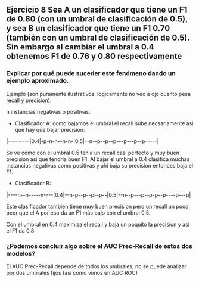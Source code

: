 ## Ejercicio 8 Sea A un clasificador que tiene un F1 de 0.80 (con un umbral de clasificación de 0.5), y sea B un clasificador que tiene un F1 0.70 (también con un umbral de clasificación de 0.5). Sin embargo al cambiar el umbral a 0.4 obtenemos F1 de 0.76 y 0.80 respectivamente

### Explicar por qué puede suceder este fenómeno dando un ejemplo aproximado.

Ejemplo (son puramente ilustrativos. logicamente no veo a ojo cuanto pesa recall y precision):

n instancias negativas p positivas.

- Clasificador A: como bajamos el umbral el recall sube necsariamente asi que hay que bajar precision:

|---------|0.4|-p-n-n--n-n-|0.5|--n--p--p--p---p---p--p-----|

Se ve como con el umbral 0.5 tenia un recall casi perfecto y muy buen precision así que tendría buen
F1. Al bajar el umbral a 0.4 clasifica muchas instancias negativas como positivas y ahí baja su precision
entonces baja el F1.

- Clasificador B:

|----n--n-----n----|0.4|--n-p--p--p--p--|0.5|--n--p---p--p-p--p----p---p|

Este clasificador tambien tiene muy buen precision pero un recall un poco peor que el A por eso da un F1 más bajo
con el umbral 0.5.

Con el umbral en 0.4 maximiza el recall y baja un poquito la precision y así el F1 da 0.8

### ¿Podemos concluir algo sobre el AUC Prec-Recall de estos dos modelos?

El AUC Prec-Recall depende de todos los umbrales, no se puede analizar por dos umbrales fijos
(así como vimos en AUC ROC)
